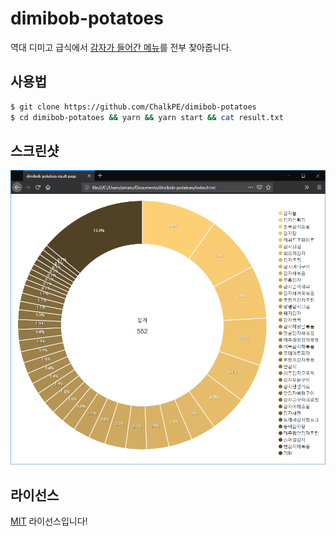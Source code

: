 # dimibob-potatoes
역대 디미고 급식에서 [감자가 들어간 메뉴](https://gist.github.com/ChalkPE/78c9a4899b91e13045115ba14bacb333)를 전부 찾아줍니다.

## 사용법
```bash
$ git clone https://github.com/ChalkPE/dimibob-potatoes
$ cd dimibob-potatoes && yarn && yarn start && cat result.txt
```

## 스크린샷
![screenshot](screenshot.png)

## 라이선스
[MIT](LICENSE) 라이선스입니다!